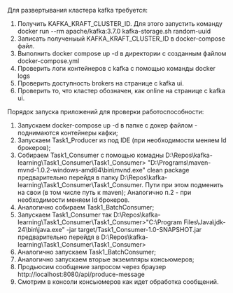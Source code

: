 Для развертывания кластера kafka требуется:

1. Получить KAFKA_KRAFT_CLUSTER_ID. Для этого запустить команду docker run --rm apache/kafka:3.7.0 kafka-storage.sh random-uuid
2. Записать полученыый KAFKA_KRAFT_CLUSTER_ID в docker-compose файл. 
3. Выполнить docker compose up -d в директории с созданным файлом docker-compose.yml
4. Проверить логи контейнеров с kafka с помощью команды docker logs
5. Проверить доступность brokers на странице с kafka ui.
6. Проверить то, что кластер обозначен, как online на странице с kafka ui.

Порядок запуска приложений для проверки работоспособности:

1. Запускаем docker-compose up -d в папке с докер файлом - поднимаются контейнеры кафки;
2. Запускаем Task1_Producer из под IDE (при необходимости меняем Id брокеров);
3. Собираем Task1_Consumer с помощью комадны D:\Repos\kafka-learning\Task1_Consumer\Task1_Consumer> "D:\Programs\maven-mvnd-1.0.2-windows-amd64\bin\mvnd.exe" clean package
   предварительно перейдя в папку D:\Repos\kafka-learning\Task1_Consumer\Task1_Consumer. Пути при этом подменить на свои (в том числе путь к maven);
   Аналогично п.2 - при необходимости меняем Id брокеров.
5. Аналогично собираем Task1_BatchConsumer;
6. Запускаем Task1_Consumer так D:\Repos\kafka-learning\Task1_Consumer\Task1_Consumer>"C:\Program Files\Java\jdk-24\bin\java.exe" -jar target/Task1_Consumer-1.0-SNAPSHOT.jar
   предварительно перейдя в D:\Repos\kafka-learning\Task1_Consumer\Task1_Consumer>
7. Аналогично запускаем Task1_BatchConsumer;
8. Аналогично запускаем вторые экземпляры консьюмеров;
9. Продьюсим сообщение запросом через браузер http://localhost:8080/api/produce-message
10. Смотрим в консоли консьюмеров как идет обработка сообщений.
